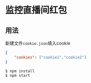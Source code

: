 # 监控直播间红包
## 用法

新建文件`cookie.json`填入cookie
```json
{
    "cookies": ["cookie1","cookie2"]
}
```


```
$ npm install
$ npm start
```
